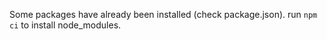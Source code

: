 Some packages have already been installed (check package.json). run `npm ci` to install node_modules.

